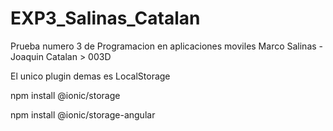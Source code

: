 # EXP3_Salinas_Catalan
Prueba numero 3 de Programacion en aplicaciones moviles
Marco Salinas - Joaquin Catalan > 003D

El unico plugin demas es LocalStorage

npm install @ionic/storage

npm install @ionic/storage-angular
